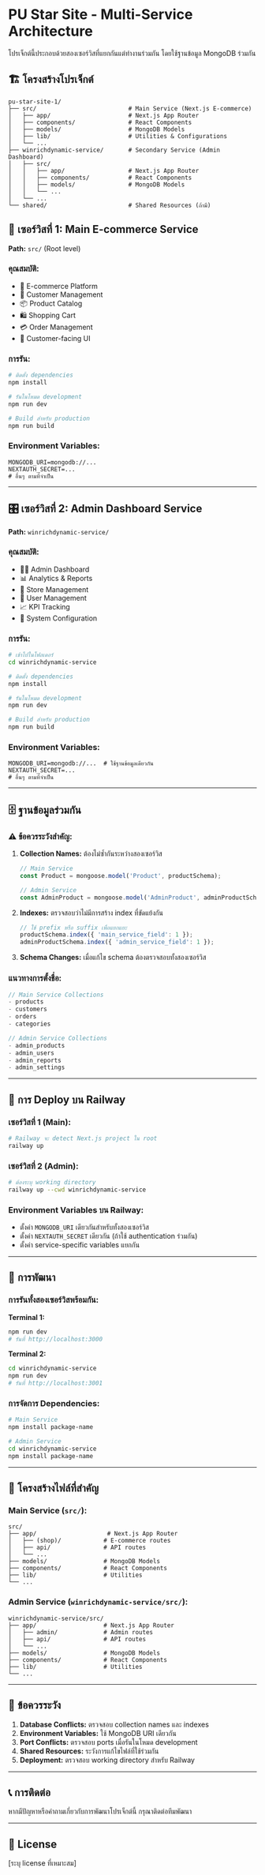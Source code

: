# PU Star Site - Multi-Service Architecture

โปรเจ็กต์นี้ประกอบด้วยสองเซอร์วิสที่แยกกันแต่ทำงานร่วมกัน โดยใช้ฐานข้อมูล MongoDB ร่วมกัน

## 🏗️ โครงสร้างโปรเจ็กต์

```
pu-star-site-1/
├── src/                          # Main Service (Next.js E-commerce)
│   ├── app/                      # Next.js App Router
│   ├── components/               # React Components
│   ├── models/                   # MongoDB Models
│   ├── lib/                      # Utilities & Configurations
│   └── ...
├── winrichdynamic-service/       # Secondary Service (Admin Dashboard)
│   ├── src/
│   │   ├── app/                  # Next.js App Router
│   │   ├── components/           # React Components
│   │   ├── models/               # MongoDB Models
│   │   └── ...
│   └── ...
└── shared/                       # Shared Resources (ถ้ามี)
```

## 🚀 เซอร์วิสที่ 1: Main E-commerce Service

**Path:** `src/` (Root level)

### คุณสมบัติ:
- 🛒 E-commerce Platform
- 👥 Customer Management
- 📦 Product Catalog
- 🛍️ Shopping Cart
- 💳 Order Management
- 📱 Customer-facing UI

### การรัน:
```bash
# ติดตั้ง dependencies
npm install

# รันในโหมด development
npm run dev

# Build สำหรับ production
npm run build
```

### Environment Variables:
```env
MONGODB_URI=mongodb://...
NEXTAUTH_SECRET=...
# อื่นๆ ตามที่จำเป็น
```

---

## 🎛️ เซอร์วิสที่ 2: Admin Dashboard Service

**Path:** `winrichdynamic-service/`

### คุณสมบัติ:
- 👨‍💼 Admin Dashboard
- 📊 Analytics & Reports
- 🏪 Store Management
- 👥 User Management
- 📈 KPI Tracking
- 🔧 System Configuration

### การรัน:
```bash
# เข้าไปในโฟลเดอร์
cd winrichdynamic-service

# ติดตั้ง dependencies
npm install

# รันในโหมด development
npm run dev

# Build สำหรับ production
npm run build
```

### Environment Variables:
```env
MONGODB_URI=mongodb://...  # ใช้ฐานข้อมูลเดียวกัน
NEXTAUTH_SECRET=...
# อื่นๆ ตามที่จำเป็น
```

---

## 🗄️ ฐานข้อมูลร่วมกัน

### ⚠️ ข้อควรระวังสำคัญ:

1. **Collection Names:** ต้องไม่ซ้ำกันระหว่างสองเซอร์วิส
   ```javascript
   // Main Service
   const Product = mongoose.model('Product', productSchema);
   
   // Admin Service
   const AdminProduct = mongoose.model('AdminProduct', adminProductSchema);
   ```

2. **Indexes:** ตรวจสอบว่าไม่มีการสร้าง index ที่ขัดแย้งกัน
   ```javascript
   // ใช้ prefix หรือ suffix เพื่อแยกแยะ
   productSchema.index({ 'main_service_field': 1 });
   adminProductSchema.index({ 'admin_service_field': 1 });
   ```

3. **Schema Changes:** เมื่อแก้ไข schema ต้องตรวจสอบทั้งสองเซอร์วิส

### แนวทางการตั้งชื่อ:
```javascript
// Main Service Collections
- products
- customers
- orders
- categories

// Admin Service Collections
- admin_products
- admin_users
- admin_reports
- admin_settings
```

---

## 🚂 การ Deploy บน Railway

### เซอร์วิสที่ 1 (Main):
```bash
# Railway จะ detect Next.js project ใน root
railway up
```

### เซอร์วิสที่ 2 (Admin):
```bash
# ต้องระบุ working directory
railway up --cwd winrichdynamic-service
```

### Environment Variables บน Railway:
- ตั้งค่า `MONGODB_URI` เดียวกันสำหรับทั้งสองเซอร์วิส
- ตั้งค่า `NEXTAUTH_SECRET` เดียวกัน (ถ้าใช้ authentication ร่วมกัน)
- ตั้งค่า service-specific variables แยกกัน

---

## 🔧 การพัฒนา

### การรันทั้งสองเซอร์วิสพร้อมกัน:

**Terminal 1:**
```bash
npm run dev
# รันที่ http://localhost:3000
```

**Terminal 2:**
```bash
cd winrichdynamic-service
npm run dev
# รันที่ http://localhost:3001
```

### การจัดการ Dependencies:
```bash
# Main Service
npm install package-name

# Admin Service
cd winrichdynamic-service
npm install package-name
```

---

## 📁 โครงสร้างไฟล์ที่สำคัญ

### Main Service (`src/`):
```
src/
├── app/                    # Next.js App Router
│   ├── (shop)/            # E-commerce routes
│   ├── api/               # API routes
│   └── ...
├── models/                # MongoDB Models
├── components/            # React Components
├── lib/                   # Utilities
└── ...
```

### Admin Service (`winrichdynamic-service/src/`):
```
winrichdynamic-service/src/
├── app/                   # Next.js App Router
│   ├── admin/             # Admin routes
│   ├── api/               # API routes
│   └── ...
├── models/                # MongoDB Models
├── components/            # React Components
├── lib/                   # Utilities
└── ...
```

---

## 🚨 ข้อควรระวัง

1. **Database Conflicts:** ตรวจสอบ collection names และ indexes
2. **Environment Variables:** ใช้ MongoDB URI เดียวกัน
3. **Port Conflicts:** ตรวจสอบ ports เมื่อรันในโหมด development
4. **Shared Resources:** ระวังการแก้ไขไฟล์ที่ใช้ร่วมกัน
5. **Deployment:** ตรวจสอบ working directory สำหรับ Railway

---

## 📞 การติดต่อ

หากมีปัญหาหรือคำถามเกี่ยวกับการพัฒนาโปรเจ็กต์นี้ กรุณาติดต่อทีมพัฒนา

---

## 📝 License

[ระบุ license ที่เหมาะสม]
